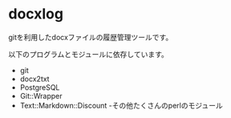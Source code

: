 docxlog
=======

gitを利用したdocxファイルの履歴管理ツールです。

以下のプログラムとモジュールに依存しています。
- git
- docx2txt
- PostgreSQL
- Git::Wrapper
- Text::Markdown::Discount
-その他たくさんのperlのモジュール
